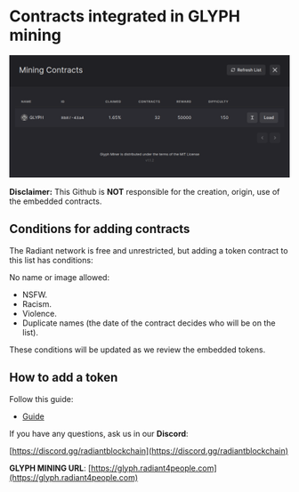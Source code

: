 # Contracts integrated in GLYPH mining

![](img/mining-contracts.png)

**Disclaimer:** This Github is **NOT** responsible for the creation, origin, use of the embedded contracts. 

## Conditions for adding contracts

The Radiant network is free and unrestricted, but adding a token contract to this list has conditions:

No name or image allowed:
- NSFW.
- Racism.
- Violence.
- Duplicate names (the date of the contract decides who will be on the list).

These conditions will be updated as we review the embedded tokens.

## How to add a token 

Follow this guide:

- [Guide](Tokens/README.md)

If you have any questions, ask us in our **Discord**:

[https://discord.gg/radiantblockchain](https://discord.gg/radiantblockchain)

**GLYPH MINING URL**: [https://glyph.radiant4people.com](https://glyph.radiant4people.com)


